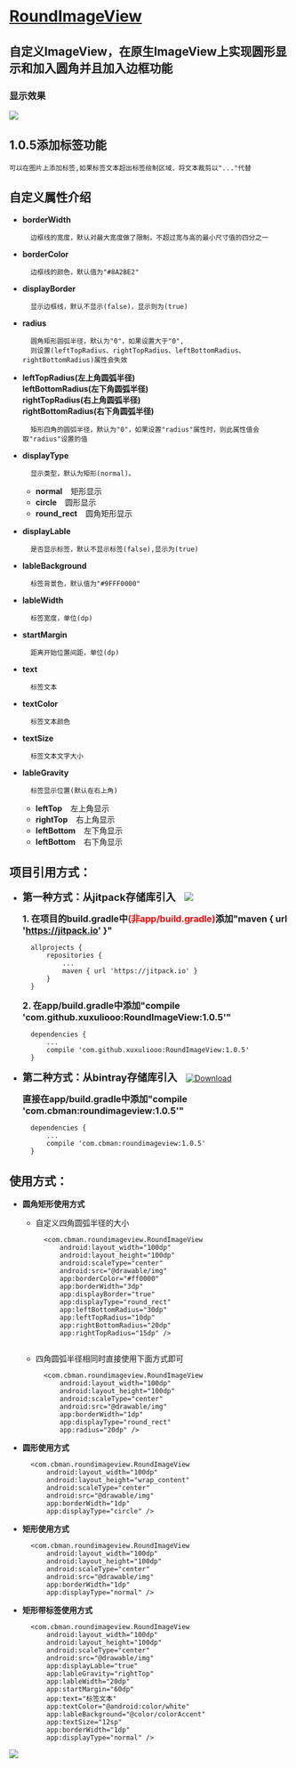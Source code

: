 [RoundImageView](https://xuxuliooo.github.io/RoundImageView)
==
自定义ImageView，在原生ImageView上实现圆形显示和加入圆角并且加入边框功能
--


### 显示效果

![](https://github.com/xuxuliooo/RoundImageView/raw/master/image/sample.png)

1.0.5添加标签功能
--
    可以在图片上添加标签,如果标签文本超出标签绘制区域，将文本裁剪以"..."代替

自定义属性介绍
--

* <b>borderWidth</b>

        边框线的宽度，默认对最大宽度做了限制，不超过宽与高的最小尺寸值的四分之一

* <b>borderColor</b>

        边框线的颜色，默认值为"#8A2BE2"

* <b>displayBorder</b>

        显示边框线，默认不显示(false)，显示则为(true)

* <b>radius</b>

        圆角矩形圆弧半径，默认为"0"，如果设置大于"0",
        则设置(leftTopRadius、rightTopRadius、leftBottomRadius、rightBottomRadius)属性会失效

* <b>leftTopRadius(左上角圆弧半径) <br> leftBottomRadius(左下角圆弧半径) <br> rightTopRadius(右上角圆弧半径) <br> rightBottomRadius(右下角圆弧半径)</b>

        矩形四角的圆弧半径，默认为"0"，如果设置"radius"属性时，则此属性值会取"radius"设置的值

* <b>displayType</b>

        显示类型，默认为矩形(normal)。
        
    * <b>normal</b><font style="margin-left:15px">矩形显示</font>
    * <b>circle</b><font style="margin-left:15px">圆形显示</font>
    * <b>round_rect</b><font style="margin-left:15px">圆角矩形显示</font>
    
* <b>displayLable</b>

        是否显示标签，默认不显示标签(false),显示为(true)

* <b>lableBackground</b>

        标签背景色，默认值为"#9FFF0000"
        
* <b>lableWidth</b>

        标签宽度，单位(dp)
        
* <b>startMargin</b>

        距离开始位置间距，单位(dp)

* <b>text</b>

        标签文本
        
* <b>textColor</b>

        标签文本颜色
        
* <b>textSize</b>

        标签文本文字大小
        
* <b>lableGravity</b>

        标签显示位置(默认在右上角)
        
    * <b>leftTop</b><font style="margin-left:15px">左上角显示</font>        
    * <b>rightTop</b><font style="margin-left:15px">右上角显示</font>        
    * <b>leftBottom</b><font style="margin-left:15px">左下角显示</font>        
    * <b>leftBottom</b><font style="margin-left:15px">右下角显示</font>        

项目引用方式：
---

* <b style="font-size: 18px">第一种方式：从jitpack存储库引入</b>    [![](https://jitpack.io/v/xuxuliooo/RoundImageView.svg)](https://jitpack.io/#xuxuliooo/RoundImageView)
   
    <b style="font-size: 16px">1. 在项目的build.gradle中<font style="color: red">(非app/build.gradle)</font>添加"maven { url 'https://jitpack.io' }"</b>

        allprojects {
            repositories {
                ...
                maven { url 'https://jitpack.io' }
            }
        }
   
    <b style="font-size: 16px">2. 在app/build.gradle中添加"compile 'com.github.xuxuliooo:RoundImageView:1.0.5'"</b>

        dependencies {
            ...
            compile 'com.github.xuxuliooo:RoundImageView:1.0.5'
        }

* <b style="font-size: 18px">第二种方式：从bintray存储库引入</b>    [![Download](https://api.bintray.com/packages/xuxuliooo/maven/RoundImageView/images/download.svg)](https://bintray.com/xuxuliooo/maven/RoundImageView/_latestVersion)
   
    <b style="font-size: 16px">直接在app/build.gradle中添加"compile 'com.cbman:roundimageview:1.0.5'"</b>

        dependencies {
            ...
            compile 'com.cbman:roundimageview:1.0.5'
        }


使用方式：
--

* <b>圆角矩形使用方式</b>
    * 自定义四角圆弧半径的大小
    
            <com.cbman.roundimageview.RoundImageView
                android:layout_width="100dp"
                android:layout_height="100dp"
                android:scaleType="center"
                android:src="@drawable/img"
                app:borderColor="#ff0000"
                app:borderWidth="3dp"
                app:displayBorder="true"
                app:displayType="round_rect"
                app:leftBottomRadius="30dp"
                app:leftTopRadius="10dp"
                app:rightBottomRadius="20dp"
                app:rightTopRadius="15dp" />
                            
    * 四角圆弧半径相同时直接使用下面方式即可
    
            <com.cbman.roundimageview.RoundImageView
                android:layout_width="100dp"
                android:layout_height="100dp"
                android:scaleType="center"
                android:src="@drawable/img"
                app:borderWidth="1dp"
                app:displayType="round_rect"
                app:radius="20dp" />

* <b>圆形使用方式</b>

        <com.cbman.roundimageview.RoundImageView
            android:layout_width="100dp"
            android:layout_height="wrap_content"
            android:scaleType="center"
            android:src="@drawable/img"
            app:borderWidth="1dp"
            app:displayType="circle" />
            
* <b>矩形使用方式</b>

        <com.cbman.roundimageview.RoundImageView
            android:layout_width="100dp"
            android:layout_height="100dp"
            android:scaleType="center"
            android:src="@drawable/img"
            app:borderWidth="1dp"
            app:displayType="normal" />
            
* <b>矩形带标签使用方式</b>

        <com.cbman.roundimageview.RoundImageView
            android:layout_width="100dp"
            android:layout_height="100dp"
            android:scaleType="center"
            android:src="@drawable/img"
            app:displayLable="true"
            app:lableGravity="rightTop"
            app:lableWidth="20dp"
            app:startMargin="60dp"
            app:text="标签文本"
            app:textColor="@android:color/white"
            app:lableBackground="@color/colorAccent"
            app:textSize="12sp"
            app:borderWidth="1dp"
            app:displayType="normal" />
            


<a href='https://bintray.com/xuxuliooo/maven/RoundImageView?source=watch' alt='Get automatic notifications about new "RoundImageView" versions'><img src='https://www.bintray.com/docs/images/bintray_badge_color.png'></a>
